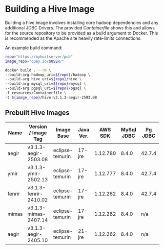
Building a Hive Image
======================

Building a hive image involves installing core hadoop dependencies and any 
additional JDBC Drivers. The provided *Containerfile* shows this and 
allows for the source repository to be provided as a build argument to 
Docker. This is recommended as the Apache site heavily rate-limits connections.

An example build command:

```bash
repo="https://myhostserver/pub"
image_repo="quay.io/$USER/"

docker build . --rm \
--build-arg hadoop_uri=${repo}/hadoop \
--build-arg hive_uri=${repo}/hive \
--build-arg mysql_uri=${repo}/mysql \
--build-arg pgsql_uri=${repo}/pgsql \
-f resources/Containerfile \
-t ${image_repo}/hive:v3.1.3-aegir-2503.08
```

## Prebuilt Hive Images

|  Name   |  Version / Image Tag  |  Image Base     |  Java Ver.  | AWS SDK  | MySql JDBC | Pg JDBC |
|---------|-----------------------|-----------------|-------------|----------|------------|---------|
| aegir   | v3.1.3-aegir-2503.08  | eclipse-temurin |  17-jre     | 1.12.780 |   8.4.0    | 42.7.4  |
| ymir    | v3.1.3-ymir-2502.13   | eclipse-temurin |  17-jre     | 1.12.777 |   8.4.0    | 42.7.4  |
| fenrir  | v3.1.3-fenrir-2410.02 | eclipse-temurin |  17-jre     | 1.12.262 |   8.4.0    | 42.7.4  |
| mimas   | v3.1.3-mimas-2407.14  | eclipse-temurin |  17-jre     | 1.12.262 |   8.4.0    |  n/a    |
| aegir   | v3.1.3-aegir-2405.10  | eclipse-temurin |  21-jre     | 1.12.262 |   8.4.0    |  n/a    |

